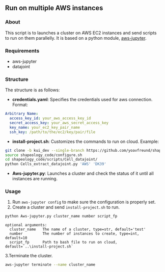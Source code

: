## Run on multiple AWS instances
### About
This script is to launches a cluster on AWS EC2 instances and 
send scripts to run on them parallelly. It is based on a python module,
[aws-jupyter](https://github.com/arapat/aws-jupyter).

### Requirements
* aws-jupyter
* datajoint

### Structure
The structure is as follows:
* **credentials.yaml**: Specifies the credentials used for aws connection. 
Format:
```yaml
Arbitrary Name:
  access_key_id: your_aws_access_key_id
  secret_access_key: your_aws_secret_access_key
  key_name: your_ec2_key_pair_name
  ssh_key: /path/to/the/ec2/key/pair/file
```
* **install-project.sh**: Customizes the commands to run on cloud. Example:
```bash
git clone -b kui_dev --single-branch https://github.com/yoavfreund/shapeology_code.git
source shapeology_code/configure.sh
cd shapeology_code/scripts/Cell_datajoint/
python Cells_extract_datajoint.py 'AWS' 'DK39'
```
* **Aws-jupyter.py**: Launches a cluster and check the status of it until all instances are running. 

### Usage
1. Run `aws-jupyter config` to make sure the configuration 
is properly set.
2. Create a cluster and send `install-project.sh` to run.
```bash
python Aws-jupyter.py cluster_name number script_fp
```
```
optional arguments:
  cluster_name   The name of a cluster, type=str, default='test'
  number         The number of instances to create, type=int, default=10
  script_fp      Path to bash file to run on cloud, default=`..\install-project.sh`
```
3.Terminate the cluster.
```bash
aws-jupyter terminate --name cluster_name
```

